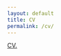 ```yaml
---
layout: default
title: CV
permalink: /cv/
---
```


<a href="https://raw.githubusercontent.com/mariosorianojr/about/232401914c37a7ce8f45a01d3d8a9b3efa607525/cv/Soriano_CV_042021.pdf" target="_blank">CV.</a>